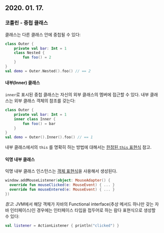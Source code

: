 ## 2020. 01. 17.

### 코틀린 - 중첩 클래스

클래스는 다른 클래스 안에 중첩될 수 있다:

```kotlin
class Outer {
    private val bar: Int = 1
    class Nested {
        fun foo() = 2
    }
}
val demo = Outer.Nested().foo() // == 2
```

#### 내부(Inner) 클래스

`inner`로 표시된 중첩 클래스는 자신의 외부 클래스의 멤버에 접근할 수 있다. 내부 클래스는 외부 클래스 객체의 참조를 갖는다:

```kotlin
class Outer {
    private val bar: Int = 1
    inner class Inner {
        fun foo() = bar
    }
}
val demo = Outer().Inner().foo() // == 1
```

내부 클래스에서의 `this` 를 명확히 하는 방법에 대해서는 [한정된 `this` 표현식][kt-qualified-this-expression] 참고.

#### 익명 내부 클래스

익명 내부 클래스 인스턴스는 [객체 표현식][kt-object-expression]을 사용해서 생성된다.

```kotlin
window.addMouseListener(object: MouseAdapter() {
  override fun mouseClicked(e: MouseEvent) { ... }
  override fun mouseEntered(e: MouseEvent) { ... }
})
```

*참고*: JVM에서 해당 객체가 자바의 Functional interface(추상 메서드 하나만 갖는 자바 인터페이스)인 경우에는 인터페이스 타입을 접두어로 하는 람다 표현식으로 생성할 수 있다:

```kotlin
val listener = ActionListener { println("clicked") }
```





[kt-qualified-this-expression]: https://kotlinlang.org/docs/reference/this-expressions.html
[kt-object-expression]: https://kotlinlang.org/docs/reference/object-declarations.html#object-expressions